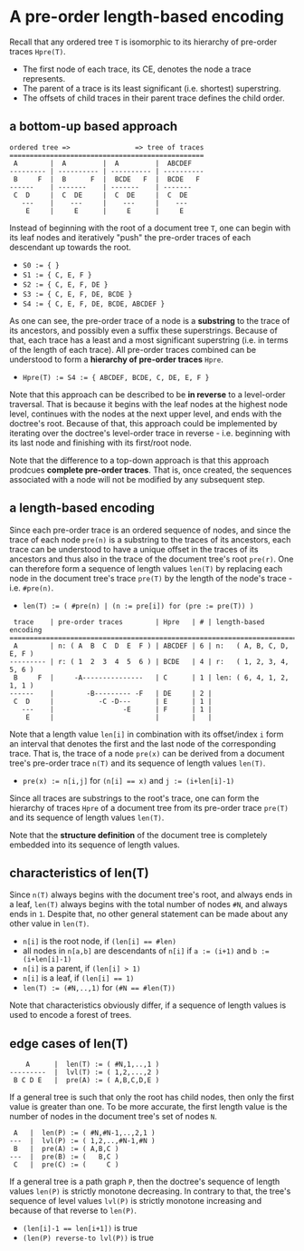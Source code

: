 
<!-- ======================================================================= -->
# A pre-order length-based encoding

Recall that any ordered tree `T` is isomorphic to its hierarchy of pre-order
traces `Hpre(T)`.

* The first node of each trace, its CE, denotes the node a trace represents.
* The parent of a trace is its least significant (i.e. shortest) superstring.
* The offsets of child traces in their parent trace defines the child order.

<!-- ======================================================================= -->
## a bottom-up based approach

```
ordered tree =>                => tree of traces
================================================
 A        |  A         |  A         |  ABCDEF
--------- | ---------- | ---------- | ----------
 B     F  |  B      F  |  BCDE   F  |  BCDE   F
------    | -------    | -------    | -------
 C  D     |  C  DE     |  C  DE     |  C  DE
   ---    |    ---     |    ---     |    ---
    E     |     E      |     E      |     E
```

Instead of beginning with the root of a document tree `T`, one can begin with
its leaf nodes and iteratively "push" the pre-order traces of each descendant
up towards the root.

* `S0 := { }`
* `S1 := { C, E, F }`
* `S2 := { C, E, F, DE }`
* `S3 := { C, E, F, DE, BCDE }`
* `S4 := { C, E, F, DE, BCDE, ABCDEF }`

As one can see, the pre-order trace of a node is a **substring** to the trace
of its ancestors, and possibly even a suffix these superstrings. Because of
that, each trace has a least and a most significant superstring (i.e. in terms
of the length of each trace). All pre-order traces combined can be understood
to form a **hierarchy of pre-order traces** `Hpre`.

* `Hpre(T) := S4 := { ABCDEF, BCDE, C, DE, E, F }`

Note that this approach can be described to be **in reverse** to a level-order
traversal. That is because it begins with the leaf nodes at the highest node
level, continues with the nodes at the next upper level, and ends with the
doctree's root. Because of that, this approach could be implemented by
iterating over the doctree's level-order trace in reverse - i.e. beginning
with its last node and finishing with its first/root node.

Note that the difference to a top-down approach is that this approach prodcues
**complete pre-order traces**. That is, once created, the sequences associated
with a node will not be modified by any subsequent step.

<!-- ======================================================================= -->
## a length-based encoding

Since each pre-order trace is an ordered sequence of nodes, and since the trace
of each node `pre(n)` is a substring to the traces of its ancestors, each trace
can be understood to have a unique offset in the traces of its ancestors and
thus also in the trace of the document tree's root `pre(r)`. One can therefore
form a sequence of length values `len(T)` by replacing each node in the document
tree's trace `pre(T)` by the length of the node's trace - i.e. `#pre(n)`.

* `len(T) := ( #pre(n) | (n := pre[i]) for (pre := pre(T)) )`

```
 trace    | pre-order traces        | Hpre   | # | length-based encoding
============================================================================
 A        | n: ( A  B  C  D  E  F ) | ABCDEF | 6 | n:   ( A, B, C, D, E, F )
--------- | r: ( 1  2  3  4  5  6 ) | BCDE   | 4 | r:   ( 1, 2, 3, 4, 5, 6 )
 B     F  |     -A---------------   | C      | 1 | len: ( 6, 4, 1, 2, 1, 1 )
------    |        -B--------- -F   | DE     | 2 |
 C  D     |           -C -D---      | E      | 1 |
   ---    |                 -E      | F      | 1 |
    E     |                         |        |   |
```

Note that a length value `len[i]` in combination with its offset/index `i` form
an interval that denotes the first and the last node of the corresponding trace.
That is, the trace of a node `pre(x)` can be derived from a document tree's
pre-order trace `n(T)` and its sequence of length values `len(T)`.

* `pre(x) := n[i,j]` for `(n[i] == x)` and `j := (i+len[i]-1)`

Since all traces are substrings to the root's trace, one can form the hierarchy
of traces `Hpre` of a document tree from its pre-order trace `pre(T)` and its
sequence of length values `len(T)`.

Note that the **structure definition** of the document tree is completely
embedded into its sequence of length values.

<!-- ======================================================================= -->
## characteristics of len(T)

Since `n(T)` always begins with the document tree's root, and always ends in
a leaf, `len(T)` always begins with the total number of nodes `#N`, and always
ends in `1`. Despite that, no other general statement can be made about any
other value in `len(T)`.

* `n[i]` is the root node, if `(len[i] == #len)`
* all nodes in `n[a,b]` are descendants of `n[i]`
  if `a := (i+1)` and `b := (i+len[i]-1)`
* `n[i]` is a parent, if `(len[i] > 1)`
* `n[i]` is a leaf, if `(len[i] == 1)`
* `len(T) := (#N,..,1)` for `(#N == #len(T))`

Note that characteristics obviously differ, if a sequence of length values is
used to encode a forest of trees.

<!-- ======================================================================= -->
## edge cases of len(T)

```
    A      |  len(T) := ( #N,1,..,1 )
---------  |  lvl(T) := ( 1,2,...,2 )
 B C D E   |  pre(A) := ( A,B,C,D,E )
```

If a general tree is such that only the root has child nodes, then only the
first value is greater than one. To be more accurate, the first length value
is the number of nodes in the document tree's set of nodes `N`.

```
 A   |  len(P) := ( #N,#N-1,..,2,1 )
---  |  lvl(P) := ( 1,2,..,#N-1,#N )
 B   |  pre(A) := ( A,B,C )
---  |  pre(B) := (   B,C )
 C   |  pre(C) := (     C )
```

If a general tree is a path graph `P`, then the doctree's sequence of length
values `len(P)` is strictly monotone decreasing. In contrary to that, the
tree's sequence of level values `lvl(P)` is strictly monotone increasing and
because of that reverse to `len(P)`.

* `(len[i]-1 == len[i+1])` is true
* `(len(P) reverse-to lvl(P))` is true

